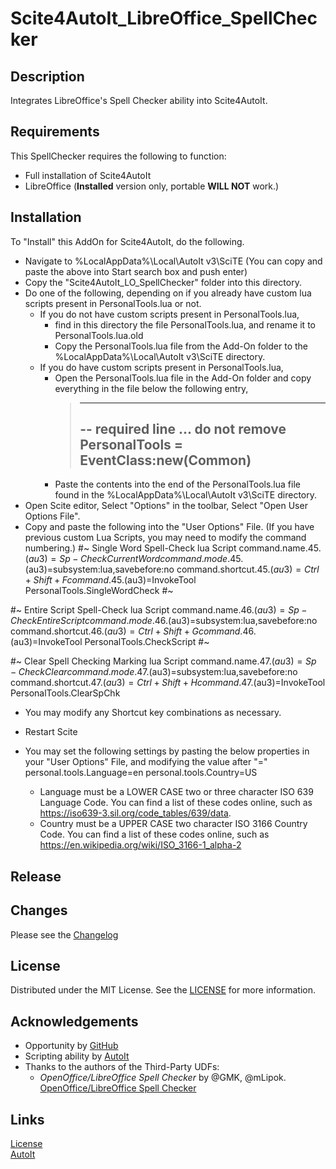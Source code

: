 # Scite4AutoIt_LibreOffice_SpellChecker

## Description
 Integrates LibreOffice's Spell Checker ability into Scite4AutoIt.

## Requirements
This SpellChecker requires the following to function:
- Full installation of Scite4AutoIt
- LibreOffice (**Installed** version only, portable **WILL NOT** work.)

## Installation

To "Install" this AddOn for Scite4AutoIt, do the following.
- Navigate to %LocalAppData%\Local\AutoIt v3\SciTE
  (You can copy and paste the above into Start search box and push enter)
- Copy the "Scite4AutoIt_LO_SpellChecker" folder into this directory.
- Do one of the following, depending on if you already have custom lua scripts present in PersonalTools.lua or not.
  - If you do not have custom scripts present in PersonalTools.lua, 
    - find in this directory the file PersonalTools.lua, and rename it to PersonalTools.lua.old 
    - Copy the PersonalTools.lua file from the Add-On folder to the %LocalAppData%\Local\AutoIt v3\SciTE directory.
  - If you do have custom scripts present in PersonalTools.lua,
    - Open the PersonalTools.lua file in the Add-On folder and copy everything in the file below the following entry,
      > -------------------------------------------------------------------------------
      > -- required line ... do not remove
      > PersonalTools = EventClass:new(Common)
      > -------------------------------------------------------------------------------
    - Paste the contents into the end of the PersonalTools.lua file found in the %LocalAppData%\Local\AutoIt v3\SciTE directory.
- Open Scite editor, Select "Options" in the toolbar, Select "Open User Options File".
- Copy and paste the following into the "User Options" File. (If you have previous custom Lua Scripts, you may need to modify the command numbering.)
#~ Single Word Spell-Check lua Script
command.name.45.$(au3)=Sp-Check Current Word
command.mode.45.$(au3)=subsystem:lua,savebefore:no
command.shortcut.45.$(au3)=Ctrl+Shift+F
command.45.$(au3)=InvokeTool PersonalTools.SingleWordCheck
#~

#~ Entire Script Spell-Check lua Script
command.name.46.$(au3)=Sp-Check Entire Script
command.mode.46.$(au3)=subsystem:lua,savebefore:no
command.shortcut.46.$(au3)=Ctrl+Shift+G
command.46.$(au3)=InvokeTool PersonalTools.CheckScript
#~

#~ Clear Spell Checking Marking lua Script
command.name.47.$(au3)=Sp-Check Clear
command.mode.47.$(au3)=subsystem:lua,savebefore:no
command.shortcut.47.$(au3)=Ctrl+Shift+H
command.47.$(au3)=InvokeTool PersonalTools.ClearSpChk

  - You may modify any Shortcut key combinations as necessary.
- Restart Scite

- You may set the following settings by pasting the below properties in your "User Options" File, and modifying the value after "="
personal.tools.Language=en
personal.tools.Country=US
  - Language must be a LOWER CASE two or three character ISO 639 Language Code. You can find a list of these codes online, such as https://iso639-3.sil.org/code_tables/639/data. 
  - Country must be a UPPER CASE two character ISO 3166 Country Code. You can find a list of these codes online, such as https://en.wikipedia.org/wiki/ISO_3166-1_alpha-2

## Release

## Changes

Please see the [Changelog](CHANGELOG.md)

## License

Distributed under the MIT License. See the [LICENSE](LICENSE) for more information.

## Acknowledgements

- Opportunity by [GitHub](https://github.com)
- Scripting ability by [AutoIt](https://www.autoitscript.com/site/autoit/)
- Thanks to the authors of the Third-Party UDFs:
  - *OpenOffice/LibreOffice Spell Checker* by @GMK, @mLipok. [OpenOffice/LibreOffice Spell Checker](https://www.autoitscript.com/forum/topic/185932-openofficelibreoffice-spell-checker/)

## Links 

[License](LICENSE) <br>
[AutoIt](https://www.autoitscript.com/site/autoit/) <br>
